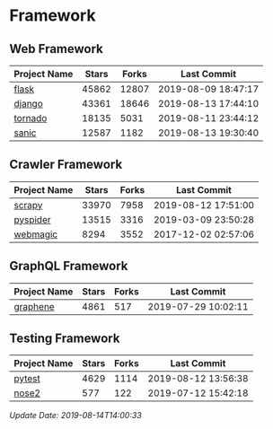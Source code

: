 # Framework

## Web Framework

| Project Name | Stars | Forks | Last Commit |
| ------------ | ----- | ----- | ----------- |
| [flask](https://github.com/pallets/flask) | 45862 | 12807 | 2019-08-09 18:47:17 |
| [django](https://github.com/django/django) | 43361 | 18646 | 2019-08-13 17:44:10 |
| [tornado](https://github.com/tornadoweb/tornado) | 18135 | 5031 | 2019-08-11 23:44:12 |
| [sanic](https://github.com/huge-success/sanic) | 12587 | 1182 | 2019-08-13 19:30:40 |

## Crawler Framework

| Project Name | Stars | Forks | Last Commit |
| ------------ | ----- | ----- | ----------- |
| [scrapy](https://github.com/scrapy/scrapy) | 33970 | 7958 | 2019-08-12 17:51:00 |
| [pyspider](https://github.com/binux/pyspider) | 13515 | 3316 | 2019-03-09 23:50:28 |
| [webmagic](https://github.com/code4craft/webmagic) | 8294 | 3552 | 2017-12-02 02:57:06 |

## GraphQL Framework

| Project Name | Stars | Forks | Last Commit |
| ------------ | ----- | ----- | ----------- |
| [graphene](https://github.com/graphql-python/graphene) | 4861 | 517 | 2019-07-29 10:02:11 |

## Testing Framework

| Project Name | Stars | Forks | Last Commit |
| ------------ | ----- | ----- | ----------- |
| [pytest](https://github.com/pytest-dev/pytest) | 4629 | 1114 | 2019-08-12 13:56:38 |
| [nose2](https://github.com/nose-devs/nose2) | 577 | 122 | 2019-07-12 15:42:18 |

*Update Date: 2019-08-14T14:00:33*